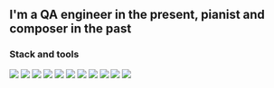 ## I'm a QA engineer in the present, pianist and composer in the past


### Stack and tools
<img src="https://img.shields.io/badge/linux-008080?style=for-the-badge&logo=linux&logoColor=000000"/>   <img src="https://img.shields.io/badge/Bash-8FBC8F?style=for-the-badge&logo=gnu bash&logoColor=000000"/>   <img src="https://img.shields.io/badge/PostgreSQL-00FFFF?style=for-the-badge&logo=postgresql&logoColor=000000"/>   <img src="https://img.shields.io/badge/Postman-AFEEEE?style=for-the-badge&logo=postman&logoColor=000000"/>   <img src="https://img.shields.io/badge/swagger-00CED1?style=for-the-badge&logo=swagger&logoColor=000000"/>   <img src="https://img.shields.io/badge/docker-40E0D0?style=for-the-badge&logo=docker&logoColor=000000"/>   <img src="https://img.shields.io/badge/selenium-008B8B?style=for-the-badge&logo=selenium&logoColor=000000"/>   <img src="https://img.shields.io/badge/jmeter-48D1CC?style=for-the-badge&logo=apachejmeter&logoColor=000000"/>   <img src="https://img.shields.io/badge/wireshark-20B2AA?style=for-the-badge&logo=wireshark&logoColor=000000"/>   <img src="https://img.shields.io/badge/figma-66CDAA?style=for-the-badge&logo=figma&logoColor=000000"/>   <img src="https://img.shields.io/badge/jira-E0FFFF?style=for-the-badge&logo=jira&logoColor=000000"/>
